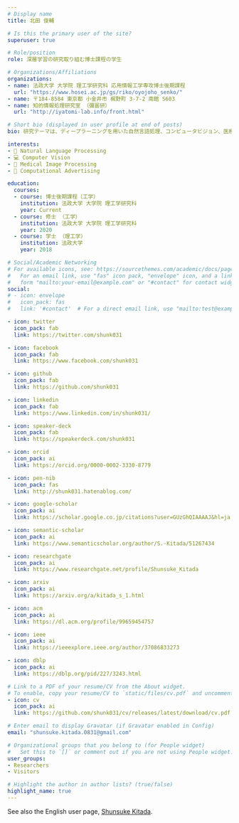 ```yaml
---
# Display name
title: 北田 俊輔

# Is this the primary user of the site?
superuser: true

# Role/position
role: 深層学習の研究取り組む博士課程の学生

# Organizations/Affiliations
organizations:
- name: 法政大学 大学院 理工学研究科 応用情報工学専攻博士後期課程
  url: "https://www.hosei.ac.jp/gs/riko/oyojoho_senko/"
- name: 〒184-8584 東京都 小金井市 梶野町 3-7-2 南館 S603
- name: 知的情報処理研究室 （彌冨研）
  url: "http://iyatomi-lab.info/front.html"

# Short bio (displayed in user profile at end of posts)
bio: 研究テーマは、ディープラーニングを用いた自然言語処理、コンピュータビジョン、医療画像処理、計算広告などです

interests:
- 🤖 Natural Language Processing
- 💻 Computer Vision
- 🏥 Medical Image Processing
- 📃 Computational Advertising

education:
  courses:
  - course: 博士後期課程（工学）
    institution: 法政大学 大学院 理工学研究科
    year: Current
  - course: 修士 （工学）
    institution: 法政大学 大学院 理工学研究科
    year: 2020
  - course: 学士 （理工学）
    institution: 法政大学
    year: 2018

# Social/Academic Networking
# For available icons, see: https://sourcethemes.com/academic/docs/page-builder/#icons
#   For an email link, use "fas" icon pack, "envelope" icon, and a link in the
#   form "mailto:your-email@example.com" or "#contact" for contact widget.
social:
# - icon: envelope
#   icon_pack: fas
#   link: '#contact'  # For a direct email link, use "mailto:test@example.org".

- icon: twitter
  icon_pack: fab
  link: https://twitter.com/shunk031

- icon: facebook
  icon_pack: fab
  link: https://www.facebook.com/shunk031

- icon: github
  icon_pack: fab
  link: https://github.com/shunk031

- icon: linkedin
  icon_pack: fab
  link: https://www.linkedin.com/in/shunk031/

- icon: speaker-deck
  icon_pack: fab
  link: https://speakerdeck.com/shunk031

- icon: orcid
  icon_pack: ai
  link: https://orcid.org/0000-0002-3330-8779

- icon: pen-nib
  icon_pack: fas
  link: http://shunk031.hatenablog.com/

- icon: google-scholar
  icon_pack: ai
  link: https://scholar.google.co.jp/citations?user=GUzGhQIAAAAJ&hl=ja

- icon: semantic-scholar
  icon_pack: ai
  link: https://www.semanticscholar.org/author/S.-Kitada/51267434

- icon: researchgate
  icon_pack: ai
  link: https://www.researchgate.net/profile/Shunsuke_Kitada

- icon: arxiv
  icon_pack: ai
  link: https://arxiv.org/a/kitada_s_1.html

- icon: acm
  icon_pack: ai
  link: https://dl.acm.org/profile/99659454757

- icon: ieee
  icon_pack: ai
  link: https://ieeexplore.ieee.org/author/37086833273

- icon: dblp
  icon_pack: ai
  link: https://dblp.org/pid/227/3243.html

# Link to a PDF of your resume/CV from the About widget.
# To enable, copy your resume/CV to `static/files/cv.pdf` and uncomment the lines below.
- icon: cv
  icon_pack: ai
  link: https://github.com/shunk031/cv/releases/latest/download/cv.pdf

# Enter email to display Gravatar (if Gravatar enabled in Config)
email: "shunsuke.kitada.0831@gmail.com"

# Organizational groups that you belong to (for People widget)
#   Set this to `[]` or comment out if you are not using People widget.
user_groups:
- Researchers
- Visitors

# Highlight the author in author lists? (true/false)
highlight_name: true
---
```


See also the English user page, [Shunsuke Kitada](/authors/shunsuke-kitada).
